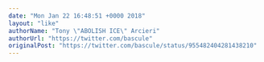 ```yaml
---
date: "Mon Jan 22 16:48:51 +0000 2018"
layout: "like"
authorName: "Tony \"ABOLISH ICE\" Arcieri"
authorUrl: "https://twitter.com/bascule"
originalPost: "https://twitter.com/bascule/status/955482404281438210"
---
```

